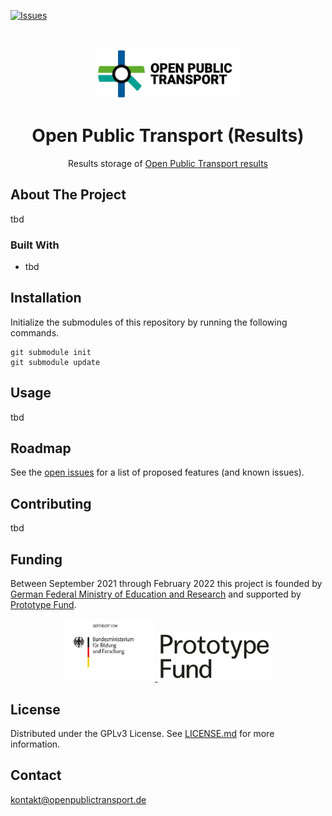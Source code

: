 [![Issues](https://img.shields.io/github/issues/open-public-transport/open-public-transport-results)](https://github.com/open-public-transport/open-public-transport-results/issues)

<br />
<p align="center">
  <a href="https://github.com/open-public-transport/open-public-transport-results">
    <img src="./logo_with_text.png" alt="Logo" height="80">
  </a>

  <h1 align="center">Open Public Transport (Results)</h1>

  <p align="center">
    Results storage of <a href="https://github.com/open-public-transport/open-public-transport-results" target="_blank">Open
     Public Transport results</a> 
  </p>
</p>

## About The Project

tbd

### Built With

* tbd

## Installation

Initialize the submodules of this repository by running the following commands.

```shell script
git submodule init
git submodule update
```

## Usage

tbd

## Roadmap

See the [open issues](https://github.com/open-public-transport/open-public-transport-results/issues) for a list of proposed features (and
 known issues).

## Contributing

tbd

## Funding

Between September 2021 through February 2022 this project is founded by [German Federal Ministry of Education and Research](https://www.bmbf.de/bmbf/en/home/home_node.html) and supported by [Prototype Fund](https://prototypefund.de/).

<p align="center">
  <a href="https://www.bmbf.de/bmbf/en/home/home_node.html">
    <img src="./logo-bmbf.svg" alt="Logo" height="100">
  </a>
  <a href="https://prototypefund.de/">
    <img src="./logo-ptf.svg" alt="Logo" height="80">
  </a>
</p>

## License

Distributed under the GPLv3 License. See [LICENSE.md](./LICENSE.md) for more information.

## Contact

kontakt@openpublictransport.de
